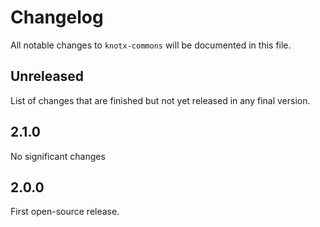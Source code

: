 # Changelog
All notable changes to `knotx-commons` will be documented in this file.

## Unreleased
List of changes that are finished but not yet released in any final version.

## 2.1.0
No significant changes

## 2.0.0
First open-source release.
